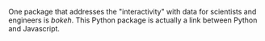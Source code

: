 One package that addresses the "interactivity" with data for scientists and engineers is _bokeh_. This Python package is actually a link between Python and Javascript.
